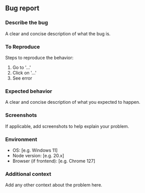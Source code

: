 ## Bug report

### Describe the bug
A clear and concise description of what the bug is.

### To Reproduce
Steps to reproduce the behavior:
1. Go to '...'
2. Click on '...'
3. See error

### Expected behavior
A clear and concise description of what you expected to happen.

### Screenshots
If applicable, add screenshots to help explain your problem.

### Environment
- OS: [e.g. Windows 11]
- Node version: [e.g. 20.x]
- Browser (if frontend): [e.g. Chrome 127]

### Additional context
Add any other context about the problem here.
